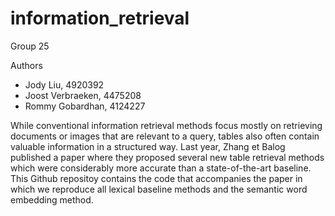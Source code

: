# information_retrieval
Group 25

Authors
- Jody Liu, 4920392
- Joost Verbraeken, 4475208
- Rommy Gobardhan, 4124227

While conventional information retrieval methods focus mostly on retrieving documents or images that are relevant to a query, tables also often contain valuable information in a structured way. Last year, Zhang et Balog published a paper where they proposed several new table retrieval methods which were considerably more accurate than a state-of-the-art baseline. This Github repositoy contains the code that accompanies the paper in which we reproduce all lexical baseline methods and the semantic word embedding method.
